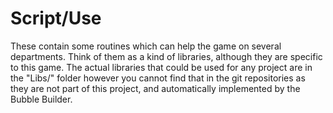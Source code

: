 # Script/Use

These contain some routines which can help the game on several departments. Think of them as a kind of libraries, although they are specific to this game. The actual libraries that could be used for any project are in the "Libs/" 
folder however you cannot find that in the git repositories as they are not part of this project, and automatically implemented by the Bubble Builder.
